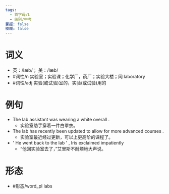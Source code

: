 ```yaml
---
tags:
  - 首字母/L
  - 级别/中考
掌握: false
模糊: false
---
```

# 词义
- 英：/læb/； 美：/læb/
- #词性/n  实验室；实验课；化学厂，药厂；实验大楼；同 laboratory
- #词性/adj  实验(或试验)室的，实验(或试验)用的
# 例句
- The lab assistant was wearing a white overall .
	- 实验室助手穿着一件白罩衣。
- The lab has recently been updated to allow for more advanced courses .
	- 实验室最近经过更新，可以上更高阶的课程了。
- ' He went back to the lab ' , Iris exclaimed impatiently
	- “他回实验室去了，”艾里斯不耐烦地大声说。
# 形态
- #形态/word_pl labs
